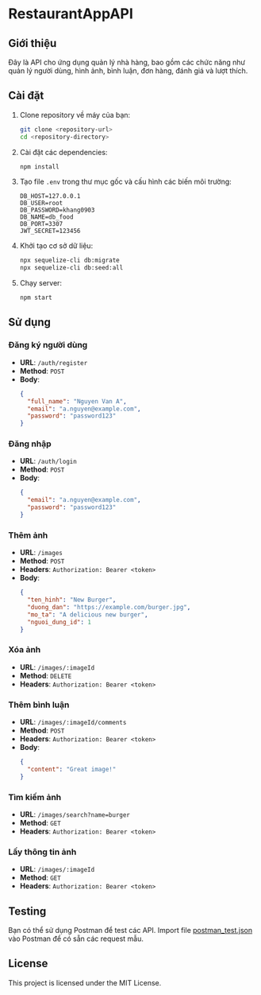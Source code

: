 # RestaurantAppAPI

## Giới thiệu

Đây là API cho ứng dụng quản lý nhà hàng, bao gồm các chức năng như quản lý người dùng, hình ảnh, bình luận, đơn hàng, đánh giá và lượt thích.

## Cài đặt

1. Clone repository về máy của bạn:
    ```sh
    git clone <repository-url>
    cd <repository-directory>
    ```

2. Cài đặt các dependencies:
    ```sh
    npm install
    ```

3. Tạo file `.env` trong thư mục gốc và cấu hình các biến môi trường:
    ```env
    DB_HOST=127.0.0.1
    DB_USER=root
    DB_PASSWORD=khang0903
    DB_NAME=db_food
    DB_PORT=3307
    JWT_SECRET=123456
    ```

4. Khởi tạo cơ sở dữ liệu:
    ```sh
    npx sequelize-cli db:migrate
    npx sequelize-cli db:seed:all
    ```

5. Chạy server:
    ```sh
    npm start
    ```

## Sử dụng

### Đăng ký người dùng

- **URL**: `/auth/register`
- **Method**: `POST`
- **Body**:
    ```json
    {
      "full_name": "Nguyen Van A",
      "email": "a.nguyen@example.com",
      "password": "password123"
    }
    ```

### Đăng nhập

- **URL**: `/auth/login`
- **Method**: `POST`
- **Body**:
    ```json
    {
      "email": "a.nguyen@example.com",
      "password": "password123"
    }
    ```

### Thêm ảnh

- **URL**: `/images`
- **Method**: `POST`
- **Headers**: `Authorization: Bearer <token>`
- **Body**:
    ```json
    {
      "ten_hinh": "New Burger",
      "duong_dan": "https://example.com/burger.jpg",
      "mo_ta": "A delicious new burger",
      "nguoi_dung_id": 1
    }
    ```

### Xóa ảnh

- **URL**: `/images/:imageId`
- **Method**: `DELETE`
- **Headers**: `Authorization: Bearer <token>`

### Thêm bình luận

- **URL**: `/images/:imageId/comments`
- **Method**: `POST`
- **Headers**: `Authorization: Bearer <token>`
- **Body**:
    ```json
    {
      "content": "Great image!"
    }
    ```

### Tìm kiếm ảnh

- **URL**: `/images/search?name=burger`
- **Method**: `GET`
- **Headers**: `Authorization: Bearer <token>`

### Lấy thông tin ảnh

- **URL**: `/images/:imageId`
- **Method**: `GET`
- **Headers**: `Authorization: Bearer <token>`

## Testing

Bạn có thể sử dụng Postman để test các API. Import file [postman_test.json](postman_test.json) vào Postman để có sẵn các request mẫu.

## License

This project is licensed under the MIT License.